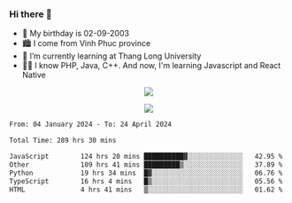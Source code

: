 ### Hi there 👋
- 🎂 My birthday is 02-09-2003
- 🏙️ I come from Vinh Phuc province
- 🌱 I’m currently learning at Thang Long University
- 🧑‍💻 I know PHP, Java, C++. And now, I'm learning Javascript and React Native
<p align="center"><img src="https://github-readme-stats.vercel.app/api?username=tmquang0209&show_icons=true&theme=gradient"></p>
<p align="center"><img src="https://github-readme-stats.vercel.app/api/top-langs/?username=tmquang0209&hide=scss,css&langs_count=10"></p>
<!--START_SECTION:waka-->

```txt
From: 04 January 2024 - To: 24 April 2024

Total Time: 289 hrs 30 mins

JavaScript        124 hrs 20 mins ██████████▓░░░░░░░░░░░░░░   42.95 %
Other             109 hrs 41 mins █████████▒░░░░░░░░░░░░░░░   37.89 %
Python            19 hrs 34 mins  █▓░░░░░░░░░░░░░░░░░░░░░░░   06.76 %
TypeScript        16 hrs 4 mins   █▒░░░░░░░░░░░░░░░░░░░░░░░   05.56 %
HTML              4 hrs 41 mins   ▒░░░░░░░░░░░░░░░░░░░░░░░░   01.62 %
```

<!--END_SECTION:waka-->
